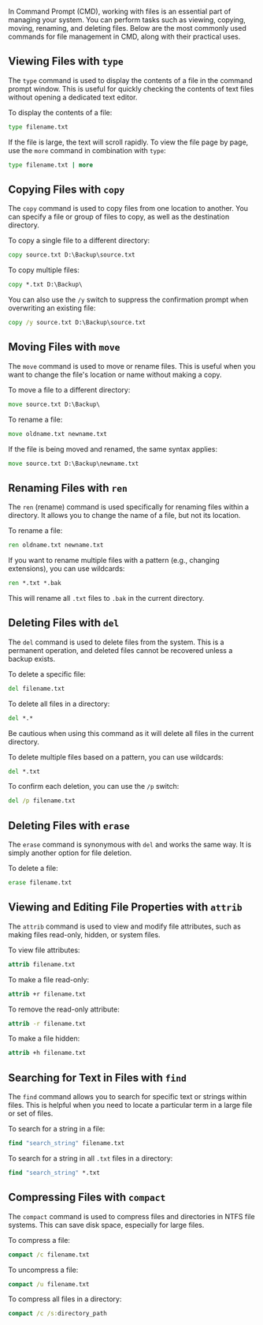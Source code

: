 In Command Prompt (CMD), working with files is an essential part of managing your system. You can perform tasks such as viewing, copying, moving, renaming, and deleting files. Below are the most commonly used commands for file management in CMD, along with their practical uses.

## Viewing Files with `type`

The `type` command is used to display the contents of a file in the command prompt window. This is useful for quickly checking the contents of text files without opening a dedicated text editor.

To display the contents of a file:

```cmd
type filename.txt
```

If the file is large, the text will scroll rapidly. To view the file page by page, use the `more` command in combination with `type`:

```cmd
type filename.txt | more
```

## Copying Files with `copy`

The `copy` command is used to copy files from one location to another. You can specify a file or group of files to copy, as well as the destination directory.

To copy a single file to a different directory:

```cmd
copy source.txt D:\Backup\source.txt
```

To copy multiple files:

```cmd
copy *.txt D:\Backup\
```

You can also use the `/y` switch to suppress the confirmation prompt when overwriting an existing file:

```cmd
copy /y source.txt D:\Backup\source.txt
```

## Moving Files with `move`

The `move` command is used to move or rename files. This is useful when you want to change the file's location or name without making a copy.

To move a file to a different directory:

```cmd
move source.txt D:\Backup\
```

To rename a file:

```cmd
move oldname.txt newname.txt
```

If the file is being moved and renamed, the same syntax applies:

```cmd
move source.txt D:\Backup\newname.txt
```

## Renaming Files with `ren`

The `ren` (rename) command is used specifically for renaming files within a directory. It allows you to change the name of a file, but not its location.

To rename a file:

```cmd
ren oldname.txt newname.txt
```

If you want to rename multiple files with a pattern (e.g., changing extensions), you can use wildcards:

```cmd
ren *.txt *.bak
```

This will rename all `.txt` files to `.bak` in the current directory.

## Deleting Files with `del`

The `del` command is used to delete files from the system. This is a permanent operation, and deleted files cannot be recovered unless a backup exists.

To delete a specific file:

```cmd
del filename.txt
```

To delete all files in a directory:

```cmd
del *.*
```

Be cautious when using this command as it will delete all files in the current directory.

To delete multiple files based on a pattern, you can use wildcards:

```cmd
del *.txt
```

To confirm each deletion, you can use the `/p` switch:

```cmd
del /p filename.txt
```

## Deleting Files with `erase`

The `erase` command is synonymous with `del` and works the same way. It is simply another option for file deletion.

To delete a file:

```cmd
erase filename.txt
```

## Viewing and Editing File Properties with `attrib`

The `attrib` command is used to view and modify file attributes, such as making files read-only, hidden, or system files.

To view file attributes:

```cmd
attrib filename.txt
```

To make a file read-only:

```cmd
attrib +r filename.txt
```

To remove the read-only attribute:

```cmd
attrib -r filename.txt
```

To make a file hidden:

```cmd
attrib +h filename.txt
```

## Searching for Text in Files with `find`

The `find` command allows you to search for specific text or strings within files. This is helpful when you need to locate a particular term in a large file or set of files.

To search for a string in a file:

```cmd
find "search_string" filename.txt
```

To search for a string in all `.txt` files in a directory:

```cmd
find "search_string" *.txt
```

## Compressing Files with `compact`

The `compact` command is used to compress files and directories in NTFS file systems. This can save disk space, especially for large files.

To compress a file:

```cmd
compact /c filename.txt
```

To uncompress a file:

```cmd
compact /u filename.txt
```

To compress all files in a directory:

```cmd
compact /c /s:directory_path
```